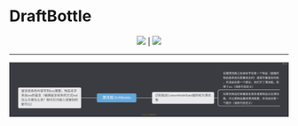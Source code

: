 # DraftBottle

<p align="center">
    <b><img src="https://img.shields.io/github/license/elixir-crystal/DraftBottle?style=flat" /></b>
    |
    <b><a href="https://develop.spacemacs.org"><img src="https://cdn.rawgit.com/syl20bnr/spacemacs/442d025779da2f62fc86c2082703697714db6514/assets/spacemacs-badge.svg" /></a></b>
</p>

---

![](framework.png)
